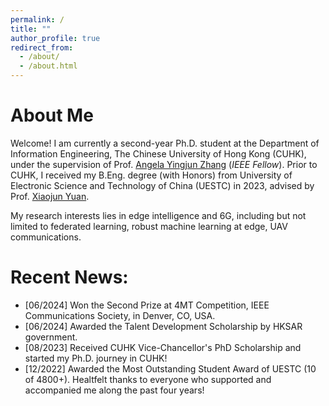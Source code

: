```yaml
---
permalink: /
title: ""
author_profile: true
redirect_from: 
  - /about/
  - /about.html
---
```


# About Me
Welcome! I am currently a second-year Ph.D. student at the Department of Information Engineering, The Chinese University of Hong Kong (CUHK), under the supervision of Prof. [Angela Yingjun Zhang](https://staff.ie.cuhk.edu.hk/~yjzhang/) (_IEEE Fellow_). Prior to CUHK, I received my B.Eng. degree (with Honors) from University of Electronic Science and Technology of China (UESTC) in 2023, advised by Prof. [Xiaojun Yuan](https://scholar.google.com.hk/citations?user=o6W_m00AAAAJ&hl=en). 

My research interests lies in edge intelligence and 6G, including but not limited to federated learning, robust machine learning at edge, UAV communications.



Recent News:
======
- [06/2024] Won the Second Prize at 4MT Competition, IEEE Communications Society, in Denver, CO, USA. 
- [06/2024] Awarded the Talent Development Scholarship by HKSAR government.
- [08/2023] Received CUHK Vice-Chancellor's PhD Scholarship and started my Ph.D. journey in CUHK!
- [12/2022] Awarded the Most Outstanding Student Award of UESTC (10 of 4800+). Healtfelt thanks to everyone who supported and accompanied me along the past four years!





<br>
<script type='text/javascript' id='clustrmaps' src='//cdn.clustrmaps.com/map_v2.js?cl=080808&w=200&t=n&d=htdlKm2ihfowwHJZQBxZ2S9D7hOM1gC6-FB9fzTTXog&co=ffffff&cmo=3acc3a&cmn=ff5353&ct=808080'></script>
